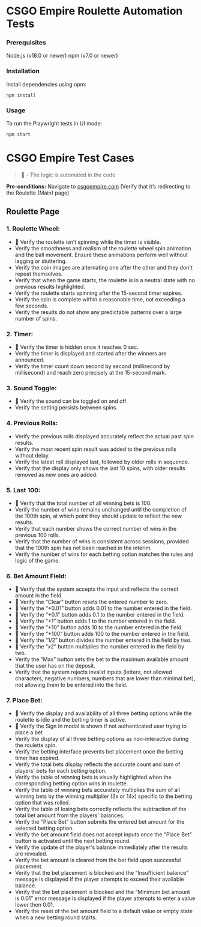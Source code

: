 # CSGO Empire Roulette Automation Tests

### Prerequisites

Node.js (v18.0 or newer)
npm (v7.0 or newer)

### Installation

Install dependencies using npm:

`npm install`

### Usage

To run the Playwright tests in UI mode:

`npm start`

# CSGO Empire Test Cases

> 🤖 - The logic is automated in the code

**Pre-conditions:** Navigate to [csgoempire.com](http://csgoempire.com/) (Verify that it’s redirecting to the Roulette (Main) page)

## Roulette Page

### 1. Roulette Wheel:

- 🤖 Verify the roulette isn’t spinning while the timer is visible.
- Verify the smoothness and realism of the roulette wheel spin animation and the ball movement. Ensure these animations perform well without lagging or stuttering.
- Verify the coin images are alternating one after the other and they don't repeat themselves.
- Verify that when the game starts, the roulette is in a neutral state with no previous results highlighted.
- Verify the roulette starts spinning after the 15-second timer expires.
- Verify the spin is complete within a reasonable time, not exceeding a few seconds.
- Verify the results do not show any predictable patterns over a large number of spins.

### 2. Timer:

- 🤖 Verify the timer is hidden once it reaches 0 sec.
- Verify the timer is displayed and started after the winners are announced.
- Verify the timer count down second by second (millisecond by millisecond) and reach zero precisely at the 15-second mark.

### 3. Sound Toggle:

- 🤖 Verify the sound can be toggled on and off.
- Verify the setting persists between spins.

### 4. Previous Rolls:

- Verify the previous rolls displayed accurately reflect the actual past spin results.
- Verify the most recent spin result was added to the previous rolls without delay.
- Verify the latest roll displayed last, followed by older rolls in sequence.
- Verify that the display only shows the last 10 spins, with older results removed as new ones are added.

### 5. Last 100:

- 🤖 Verify that the total number of all winning bets is 100.
- Verify the number of wins remains unchanged until the completion of the 100th spin, at which point they should update to reflect the new results.
- Verify that each number shows the correct number of wins in the previous 100 rolls.
- Verify that the number of wins is consistent across sessions, provided that the 100th spin has not been reached in the interim.
- Verify the number of wins for each betting option matches the rules and logic of the game.

### 6. Bet Amount Field:

- 🤖 Verify that the system accepts the input and reflects the correct amount in the field.
- 🤖 Verify the “Clear” button resets the entered number to zero.
- 🤖 Verify the “+0.01” button adds 0.01 to the number entered in the field.
- 🤖 Verify the “+0.1” button adds 0.1 to the number entered in the field.
- 🤖 Verify the “+1” button adds 1 to the number entered in the field.
- 🤖 Verify the “+10” button adds 10 to the number entered in the field.
- 🤖 Verify the “+100” button adds 100 to the number entered in the field.
- 🤖 Verify the “1/2” button divides the number entered in the field by two.
- 🤖 Verify the “x2” button multiplies the number entered in the field by two.
- Verify the “Max” button sets the bet to the maximum available amount that the user has on the deposit.
- Verify that the system rejects invalid inputs (letters, not allowed characters, negative numbers, numbers that are lower than minimal bet), not allowing them to be entered into the field.

### 7. Place Bet:

- 🤖 Verify the display and availability of all three betting options while the roulette is idle and the betting timer is active.
- 🤖 Verify the Sign In modal is shown if not authenticated user trying to place a bet
- Verify the display of all three betting options as non-interactive during the roulette spin.
- Verify the betting interface prevents bet placement once the betting timer has expired.
- Verify the total bets display reflects the accurate count and sum of players' bets for each betting option.
- Verify the table of winning bets is visually highlighted when the corresponding betting option wins in roulette.
- Verify the table of winning bets accurately multiplies the sum of all winning bets by the winning multiplier (2x or 14x) specific to the betting option that was rolled.
- Verify the table of losing bets correctly reflects the subtraction of the total bet amount from the players' balances.
- Verify the "Place Bet" button submits the entered bet amount for the selected betting option.
- Verify the bet amount field does not accept inputs once the "Place Bet" button is activated until the next betting round.
- Verify the update of the player's balance immediately after the results are revealed.
- Verify the bet amount is cleared from the bet field upon successful placement.
- Verify that the bet placement is blocked and the “Insufficient balance” message is displayed if the player attempts to exceed their available balance.
- Verify that the bet placement is blocked and the “Minimum bet amount is 0.01” error message is displayed if the player attempts to enter a value lower then 0.01.
- Verify the reset of the bet amount field to a default value or empty state when a new betting round starts.
